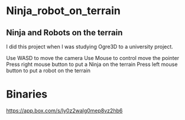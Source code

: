 Ninja_robot_on_terrain
======================

Ninja and Robots on the terrain
------------------------------------

I did this project when I was studying Ogre3D to a university project.

Use WASD to move the camera
Use Mouse to control move the pointer
Press right mouse button to put a Ninja on the terrain
Press left mouse button to put a robot on the terrain


Binaries
==========================================
https://app.box.com/s/ly0z2walg0mep8vz2hb6
